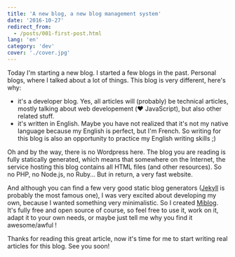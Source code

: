 ```yaml
---
title: 'A new blog, a new blog management system'
date: '2016-10-27'
redirect_from:
  - /posts/001-first-post.html
lang: 'en'
category: 'dev'
cover: './cover.jpg'
---
```


Today I'm starting a new blog. I started a few blogs in the past. Personal blogs, where I talked about a lot of things. This blog is very different, here's why:

- it's a developer blog. Yes, all articles will (probably) be technical articles, mostly talking about web developement (♥️ JavaScript), but also other related stuff.
- it's written in English. Maybe you have not realized that it's not my native language because my English is perfect, but I'm French. So writing for this blog is also an opportunity to practice my English writing skills ;)

<!--readmore-->

Oh and by the way, there is no Wordpress here. The blog you are reading is fully statically generated, which means that somewhere on the Internet, the service hosting this blog contains all HTML files (and other resources). So no PHP, no Node.js, no Ruby… But in return, a very fast website.

And although you can find a few very good static blog generators ([Jekyll](http://jekyllrb.com/) is probably the most famous one), I was very excited about developing my own, because I wanted something very minimalistic. So I created [Miblog](https://github.com/scastiel/miblog). It's fully free and open source of course, so feel free to use it, work on it, adapt it to your own needs, or maybe just tell me why you find it awesome/awful !

Thanks for reading this great article, now it's time for me to start writing real articles for this blog. See you soon!
